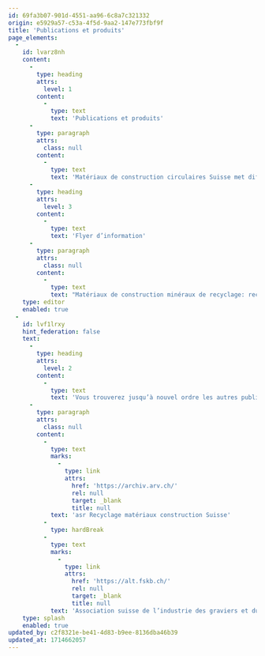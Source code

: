 ```yaml
---
id: 69fa3b07-901d-4551-aa96-6c8a7c321332
origin: e5929a57-c53a-4f5d-9aa2-147e773fbf9f
title: 'Publications et produits'
page_elements:
  -
    id: lvarz8nh
    content:
      -
        type: heading
        attrs:
          level: 1
        content:
          -
            type: text
            text: 'Publications et produits'
      -
        type: paragraph
        attrs:
          class: null
        content:
          -
            type: text
            text: 'Matériaux de construction circulaires Suisse met différents produits et publications à la disposition des milieux intéressés. Ceux-ci sont annoncés au fur et à mesure et mis à disposition ici.'
      -
        type: heading
        attrs:
          level: 3
        content:
          -
            type: text
            text: 'Flyer d’information'
      -
        type: paragraph
        attrs:
          class: null
        content:
          -
            type: text
            text: "Matériaux de construction minéraux de recyclage: recommandations d’utilisation pour maîtres d’ouvrage, planificateurs, architectes et ingénieurs (version: avril\_2024)"
    type: editor
    enabled: true
  -
    id: lvf1lrxy
    hint_federation: false
    text:
      -
        type: heading
        attrs:
          level: 2
        content:
          -
            type: text
            text: 'Vous trouverez jusqu’à nouvel ordre les autres publications, modèles, produits et prises de position ainsi que les documents anciens sur les sites Internet des deux anciennes associations:'
      -
        type: paragraph
        attrs:
          class: null
        content:
          -
            type: text
            marks:
              -
                type: link
                attrs:
                  href: 'https://archiv.arv.ch/'
                  rel: null
                  target: _blank
                  title: null
            text: 'asr Recyclage matériaux construction Suisse'
          -
            type: hardBreak
          -
            type: text
            marks:
              -
                type: link
                attrs:
                  href: 'https://alt.fskb.ch/'
                  rel: null
                  target: _blank
                  title: null
            text: 'Association suisse de l’industrie des graviers et du béton ASGB'
    type: splash
    enabled: true
updated_by: c2f8321e-be41-4d83-b9ee-8136dba46b39
updated_at: 1714662057
---
```

